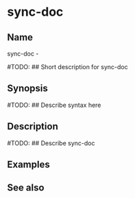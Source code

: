 

# sync-doc


## Name
sync-doc - 

#TODO: ## Short description for sync-doc

## Synopsis
#TODO: ## Describe syntax here

## Description
#TODO: ## Describe sync-doc

## Examples

## See also

